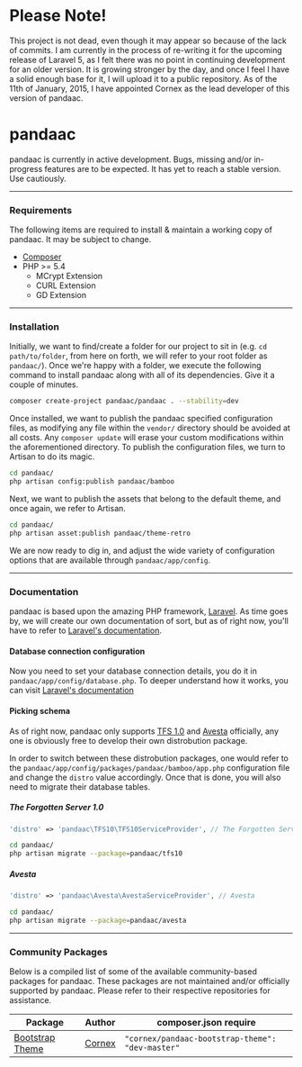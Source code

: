 # Please Note!
This project is not dead, even though it may appear so because of the lack of commits. I am currently in the process of re-writing it for the upcoming release of Laravel 5, as I felt there was no point in continuing development for an older version. It is growing stronger by the day, and once I feel I have a solid enough base for it, I will upload it to a public repository. As of the 11th of January, 2015, I have appointed Cornex as the lead developer of this version of pandaac.

# pandaac
pandaac is currently in active development. Bugs, missing and/or in-progress features are to be expected. It has yet to reach a stable version. Use cautiously.

---

### Requirements
The following items are required to install & maintain a working copy of pandaac. It may be subject to change.
* [Composer](https://getcomposer.org/)
* PHP >= 5.4
  * MCrypt Extension
  * CURL Extension
  * GD Extension

---

### Installation
Initially, we want to find/create a folder for our project to sit in (e.g. `cd path/to/folder`, from here on forth, we will refer to your root folder as `pandaac/`). Once we're happy with a folder, we execute the following command to install pandaac along with all of its dependencies. Give it a couple of minutes.
```bash
composer create-project pandaac/pandaac . --stability=dev
```
Once installed, we want to publish the pandaac specified configuration files, as modifying any file within the `vendor/` directory should be avoided at all costs. Any `composer update` will erase your custom modifications within the aforementioned directory.
To publish the configuration files, we turn to Artisan to do its magic.
```bash
cd pandaac/
php artisan config:publish pandaac/bamboo
````
Next, we want to publish the assets that belong to the default theme, and once again, we refer to Artisan.
```bash
cd pandaac/
php artisan asset:publish pandaac/theme-retro
```
We are now ready to dig in, and adjust the wide variety of configuration options that are available through `pandaac/app/config`.

---

### Documentation
pandaac is based upon the amazing PHP framework, [Laravel](http://laravel.com/). As time goes by, we will create our own documentation of sort, but as of right now, you'll have to refer to [Laravel's documentation](http://laravel.com/docs).

#### Database connection configuration
Now you need to set your database connection details, you do it in `pandaac/app/config/database.php`.
To deeper understand how it works, you can visit [Laravel's documentation](http://laravel.com/docs/4.2/database) 

#### Picking schema
As of right now, pandaac only supports [TFS 1.0](https://github.com/otland/forgottenserver) and [Avesta](https://code.google.com/p/avesta74/) officially, any one is obviously free to develop their own distrobution package.

In order to switch between these distrobution packages, one would refer to the `pandaac/app/config/packages/pandaac/bamboo/app.php` configuration file and change the `distro` value accordingly. Once that is done, you will also need to migrate their database tables.

##### The Forgotten Server 1.0
```php
'distro' => 'pandaac\TFS10\TFS10ServiceProvider', // The Forgotten Server 1.0
```
```bash
cd pandaac/
php artisan migrate --package=pandaac/tfs10
```

##### Avesta
```php
'distro' => 'pandaac\Avesta\AvestaServiceProvider', // Avesta
```
```bash
cd pandaac/
php artisan migrate --package=pandaac/avesta
```

---

### Community Packages
Below is a compiled list of some of the available community-based packages for pandaac. These packages are not maintained and/or officially supported by pandaac. Please refer to their respective repositories for assistance.

| Package | Author | composer.json require |
| ------- | ------ | ------- |
| [Bootstrap Theme](https://github.com/cornex1/pandaac-bootstrap-theme) | [Cornex](https://github.com/cornex1) | `"cornex/pandaac-bootstrap-theme": "dev-master"` |
